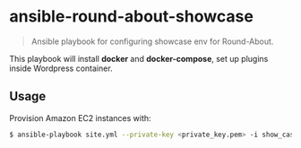 # ansible-round-about-showcase

> Ansible playbook for configuring showcase env for Round-About.

This playbook will install **docker** and **docker-compose**, set up plugins inside Wordpress container. 

## Usage

Provision Amazon EC2 instances with:

```bash
$ ansible-playbook site.yml --private-key <private_key.pem> -i show_case -u ubuntu
```
